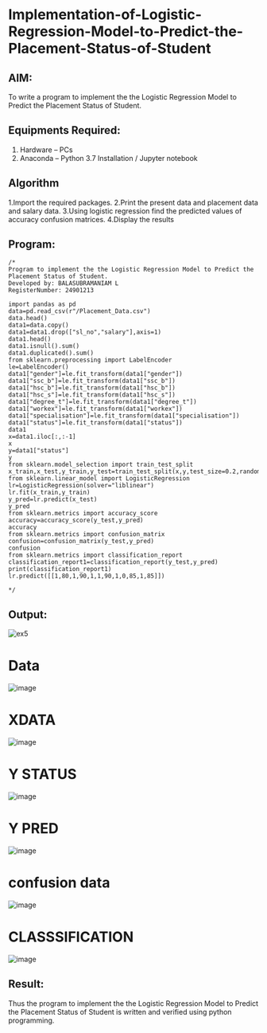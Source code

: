 # Implementation-of-Logistic-Regression-Model-to-Predict-the-Placement-Status-of-Student

## AIM:
To write a program to implement the the Logistic Regression Model to Predict the Placement Status of Student.

## Equipments Required:
1. Hardware – PCs
2. Anaconda – Python 3.7 Installation / Jupyter notebook

## Algorithm
1.Import the required packages.
2.Print the present data and placement data and salary data.
3.Using logistic regression find the predicted values of accuracy confusion matrices.
4.Display the results

## Program:
```
/*
Program to implement the the Logistic Regression Model to Predict the Placement Status of Student.
Developed by: BALASUBRAMANIAM L
RegisterNumber: 24901213

import pandas as pd
data=pd.read_csv(r"/Placement_Data.csv")
data.head()
data1=data.copy()
data1=data1.drop(["sl_no","salary"],axis=1)
data1.head()
data1.isnull().sum()
data1.duplicated().sum()
from sklearn.preprocessing import LabelEncoder
le=LabelEncoder()
data1["gender"]=le.fit_transform(data1["gender"])
data1["ssc_b"]=le.fit_transform(data1["ssc_b"])
data1["hsc_b"]=le.fit_transform(data1["hsc_b"])
data1["hsc_s"]=le.fit_transform(data1["hsc_s"])
data1["degree_t"]=le.fit_transform(data1["degree_t"])
data1["workex"]=le.fit_transform(data1["workex"])
data1["specialisation"]=le.fit_transform(data1["specialisation"])
data1["status"]=le.fit_transform(data1["status"])
data1
x=data1.iloc[:,:-1]
x
y=data1["status"]
y
from sklearn.model_selection import train_test_split
x_train,x_test,y_train,y_test=train_test_split(x,y,test_size=0.2,random_state=0)
from sklearn.linear_model import LogisticRegression
lr=LogisticRegression(solver="liblinear")
lr.fit(x_train,y_train)
y_pred=lr.predict(x_test)
y_pred
from sklearn.metrics import accuracy_score
accuracy=accuracy_score(y_test,y_pred)
accuracy
from sklearn.metrics import confusion_matrix
confusion=confusion_matrix(y_test,y_pred)
confusion
from sklearn.metrics import classification_report
classification_report1=classification_report(y_test,y_pred)
print(classification_report1)
lr.predict([[1,80,1,90,1,1,90,1,0,85,1,85]])

*/
```

## Output:
 ![ex5](https://github.com/user-attachments/assets/cf1c3592-acd2-4036-928d-c0c5d9fbbc84)
# Data
![image](https://github.com/user-attachments/assets/f89bc67e-76a1-48c7-8471-23e8b6ea4afa)
# XDATA
![image](https://github.com/user-attachments/assets/253a0aee-7a10-4249-b5a0-7e07d292c42a)
# Y STATUS
![image](https://github.com/user-attachments/assets/35cdb683-f77c-4596-889f-ff51281a16e7)
# Y PRED
![image](https://github.com/user-attachments/assets/cec741bc-f3bb-42a3-b691-c2e21837cece)
# confusion data
![image](https://github.com/user-attachments/assets/7f36ff77-655e-4622-bdbc-df5598e7c3e9)
# CLASSSIFICATION
![image](https://github.com/user-attachments/assets/c6040cff-9ee8-456c-9f8c-5c8ea82635de)

## Result:
Thus the program to implement the the Logistic Regression Model to Predict the Placement Status of Student is written and verified using python programming.
